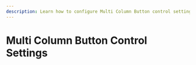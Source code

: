 ```yaml
---
description: Learn how to configure Multi Column Button control settings.
---
```


# Multi Column Button Control Settings

